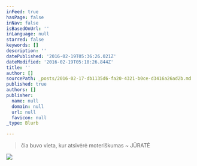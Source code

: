 ```yaml
---
inFeed: true
hasPage: false
inNav: false
isBasedOnUrl: ''
inLanguage: null
starred: false
keywords: []
description: ''
datePublished: '2016-02-19T05:36:26.021Z'
dateModified: '2016-02-19T05:10:26.844Z'
title: ''
author: []
sourcePath: _posts/2016-02-17-db1135d6-fa20-4321-b0ce-d3416a26ad2b.md
published: true
authors: []
publisher:
  name: null
  domain: null
  url: null
  favicon: null
_type: Blurb

---
```

> čia buvo vieta, kur atsivėrė moteriškumas ~ JŪRATĖ

![](https://s3-us-west-2.amazonaws.com/the-grid-img/p/a59ee97dd851d180b34ee2e8ccf161e38ae79ce2.jpg)
